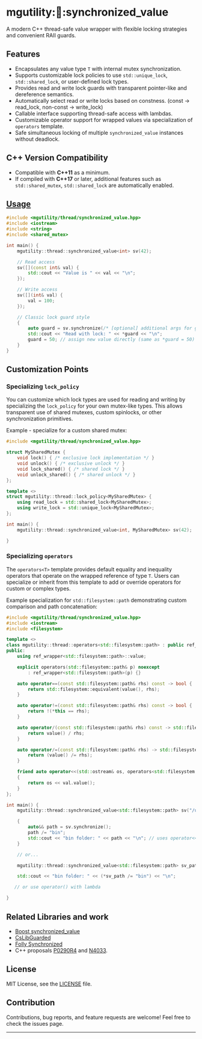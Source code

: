 # mgutility::thread::synchronized_value

A modern C++ thread-safe value wrapper with flexible locking strategies and convenient RAII guards.

## Features

- Encapsulates any value type `T` with internal mutex synchronization.
- Supports customizable lock policies to use `std::unique_lock`, `std::shared_lock`, or user-defined lock types.
- Provides read and write lock guards with transparent pointer-like and dereference semantics.
- Automatically select read or write locks based on constness. (const -> read_lock, non-const -> write_lock)
- Callable interface supporting thread-safe access with lambdas.
- Customizable operator support for wrapped values via specialization of `operators` template.
- Safe simultaneous locking of multiple `synchronized_value` instances without deadlock.

## C++ Version Compatibility

- Compatible with **C++11** as a minimum.
- If compiled with **C++17** or later, additional features such as `std::shared_mutex`, `std::shared_lock` are automatically enabled.

## [Usage](https://godbolt.org/z/E147Tbx54)

```c++
#include <mgutility/thread/synchronized_value.hpp>
#include <iostream>
#include <string>
#include <shared_mutex>

int main() {
    mgutility::thread::synchronized_value<int> sv(42);

    // Read access
    sv([](const int& val) {
        std::cout << "Value is " << val << "\n";
    });

    // Write access
    sv([](int& val) {
        val = 100;
    });

    // Classic lock guard style
    {
        auto guard = sv.synchronize(/* [optional] additional args for guard object like std::adopt_lock_t{} etc. */);
        std::cout << "Read with lock: " << *guard << "\n";
        guard = 50; // assign new value directly (same as *guard = 50)
    }
}
```

## Customization Points

### Specializing `lock_policy`

You can customize which lock types are used for reading and writing by specializing the `lock_policy` for your own mutex-like types. This allows transparent use of shared mutexes, custom spinlocks, or other synchronization primitives.

Example - specialize for a custom shared mutex:

```c++
#include <mgutility/thread/synchronized_value.hpp>

struct MySharedMutex {
    void lock() { /* exclusive lock implementation */ }
    void unlock() { /* exclusive unlock */ }
    void lock_shared() { /* shared lock */ }
    void unlock_shared() { /* shared unlock */ }
};

template <>
struct mgutility::thread::lock_policy<MySharedMutex> {
    using read_lock = std::shared_lock<MySharedMutex>;
    using write_lock = std::unique_lock<MySharedMutex>;
};

int main() {
    mgutility::thread::synchronized_value<int, MySharedMutex> sv(42);

}

```

### Specializing `operators`

The `operators<T>` template provides default equality and inequality operators that operate on the wrapped reference of type `T`. Users can specialize or inherit from this template to add or override operators for custom or complex types.

Example specialization for `std::filesystem::path` demonstrating custom comparison and path concatenation:

```c++
#include <mgutility/thread/synchronized_value.hpp>
#include <iostream>
#include <filesystem>

template <>
class mgutility::thread::operators<std::filesystem::path> : public ref_wrapper<std::filesystem::path> {
public:
    using ref_wrapper<std::filesystem::path>::value;

    explicit operators(std::filesystem::path& p) noexcept
        : ref_wrapper<std::filesystem::path>(p) {}

    auto operator==(const std::filesystem::path& rhs) const -> bool {
        return std::filesystem::equivalent(value(), rhs);
    }

    auto operator!=(const std::filesystem::path& rhs) const -> bool {
        return !(*this == rhs);
    }

    auto operator/(const std::filesystem::path& rhs) const -> std::filesystem::path {
        return value() / rhs;
    }

    auto operator/=(const std::filesystem::path& rhs) -> std::filesystem::path& {
        return (value() /= rhs);
    }

    friend auto operator<<(std::ostream& os, operators<std::filesystem::path>& val) -> std::ostream&
    {
        return os << val.value();
    }
};

int main() {
    mgutility::thread::synchronized_value<std::filesystem::path> sv("/usr/local");

    {
        auto&& path = sv.synchronize();
        path /= "bin";
        std::cout << "bin folder: " << path << "\n"; // uses operator<< from user defined specialization
    }

    // or...

    mgutility::thread::synchronized_value<std::filesystem::path> sv_path("/usr/local");

    std::cout << "bin folder: " << (*sv_path /= "bin") << "\n";

   // or use operator() with lambda

}
```

## Related Libraries and work
* [Boost synchronized_value](https://www.boost.org/doc/libs/latest/doc/html/thread/sds.html)
* [CsLibGuarded](https://github.com/copperspice/cs_libguarded)
* [Folly Synchronized<T>](https://github.com/facebook/folly/blob/main/folly/docs/Synchronized.md)
* C++ proposals [P0290R4](https://wg21.link/P0290R4) and [N4033](https://wg21.link/N4033).

## License

MIT License, see the [LICENSE](LICENSE) file.

## Contribution

Contributions, bug reports, and feature requests are welcome! Feel free to check the issues page.

---
